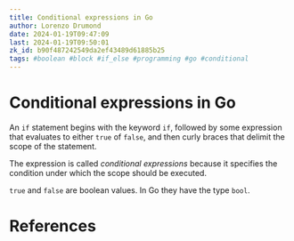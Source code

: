 ```yaml
---
title: Conditional expressions in Go
author: Lorenzo Drumond
date: 2024-01-19T09:47:09
last: 2024-01-19T09:50:01
zk_id: b90f487242549da2ef43489d61885b25
tags: #boolean #block #if_else #programming #go #conditional
---
```



# Conditional expressions in Go
An `if` statement begins with the keyword `if`, followed by some expression that evaluates to either `true` of `false`, and then curly braces that delimit the scope of the statement.

The expression is called _conditional expressions_ because it specifies the condition under which the scope should be executed.

`true` and `false` are boolean values. In Go they have the type `bool`.

# References

